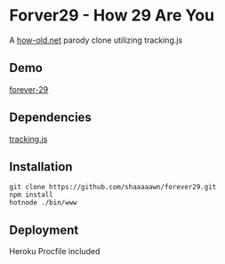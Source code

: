 Forver29 - How 29 Are You
==================

A <a href="http://how-old.net">how-old.net</a> parody clone utilizing tracking.js

Demo
--------
[forever-29](http://forever29.shaaaaawn.com)

Dependencies
--------
[tracking.js](https://github.com/eduardolundgren/tracking.js)

Installation
--------
```
git clone https://github.com/shaaaaawn/forever29.git
npm install
hotnode ./bin/www
```

Deployment
--------
Heroku Procfile included